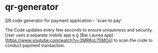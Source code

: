 # qr-generator
QR code generator for payment application - 'scan to pay'

The Code updates every few seconds to ensure uniqueness and security. 
User uses a separate mobile app e.g (Bar Laurea app)[https://www.youtube.com/watch?v=3MRKoL75MOo] to scan the code to conduct payment transaction.
